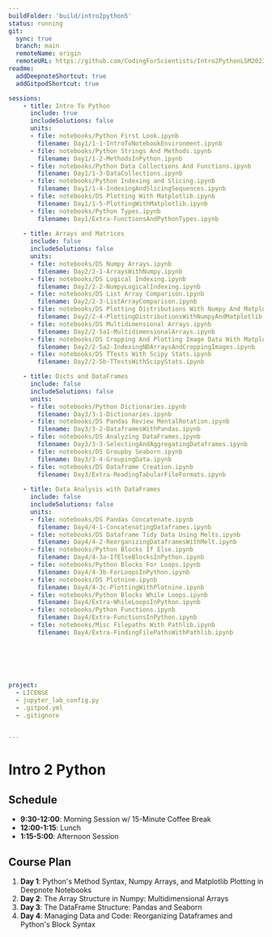 ```yaml
---
buildFolder: 'build/intro2python5'
status: running
git:
  sync: true
  branch: main
  remoteName: origin
  remoteURL: https://github.com/CodingForScientists/Intro2PythonLSM2023
readme:
  addDeepnoteShortcut: true
  addGitpodShortcut: true

sessions:
    - title: Intro To Python
      include: true
      includeSolutions: false
      units:
      - file: notebooks/Python First Look.ipynb
        filename: Day1/1-1-IntroToNotebookEnvironment.ipynb
      - file: notebooks/Python Strings And Methods.ipynb
        filename: Day1/1-2-MethodsInPython.ipynb        
      - file: notebooks/Python Data Collections And Functions.ipynb
        filename: Day1/1-3-DataCollections.ipynb
      - file: notebooks/Python Indexing and Slicing.ipynb
        filename: Day1/1-4-IndexingAndSlicingSequences.ipynb
      - file: notebooks/DS Plotting With Matplotlib.ipynb
        filename: Day1/1-5-PlottingWithMatplotlib.ipynb
      - file: notebooks/Python Types.ipynb
        filename: Day1/Extra-FunctionsAndPythonTypes.ipynb
    
    - title: Arrays and Matrices
      include: false
      includeSolutions: false
      units:
      - file: notebooks/DS Numpy Arrays.ipynb
        filename: Day2/2-1-ArraysWithNumpy.ipynb
      - file: notebooks/DS Logical Indexing.ipynb
        filename: Day2/2-2-NumpyLogicalIndexing.ipynb
      - file: notebooks/DS List Array Comparison.ipynb
        filename: Day2/2-3-ListArrayComparison.ipynb
      - file: notebooks/DS Plotting Distributions With Numpy And Matplotlib.ipynb
        filename: Day2/2-4-PlottingDistributionsWithNumpyAndMatplotlib.ipynb
      - file: notebooks/DS Multidimensional Arrays.ipynb
        filename: Day2/2-5a1-MultidimensionalArrays.ipynb
      - file: notebooks/DS Cropping And Plotting Image Data With Matplotlib.ipynb
        filename: Day2/2-5a2-IndexingNDArraysAndCroppingImages.ipynb
      - file: notebooks/DS TTests With Scipy Stats.ipynb
        filename: Day2/2-5b-TTestsWithScipyStats.ipynb

    - title: Dicts and DataFrames
      include: false
      includeSolutions: false
      units:
      - file: notebooks/Python Dictionaries.ipynb
        filename: Day3/3-1-Dictionaries.ipynb
      - file: notebooks/DS Pandas Review MentalRotation.ipynb
        filename: Day3/3-2-DataframesWithPandas.ipynb
      - file: notebooks/DS Analyzing DataFrames.ipynb
        filename: Day3/3-3-SelectingAndAggregatingDataframes.ipynb
      - file: notebooks/DS Groupby Seaborn.ipynb
        filename: Day3/3-4-GroupingData.ipynb
      - file: notebooks/DS Dataframe Creation.ipynb
        filename: Day3/Extra-ReadingTabularFileFormats.ipynb
      
    - title: Data Analysis with DataFrames
      include: false
      includeSolutions: false
      units:
      - file: notebooks/DS Pandas Concatenate.ipynb
        filename: Day4/4-1-ConcatenatingDataframes.ipynb
      - file: notebooks/DS Dataframe Tidy Data Using Melts.ipynb
        filename: Day4/4-2-ReorganizingDataframesWithMelt.ipynb
      - file: notebooks/Python Blocks If Else.ipynb
        filename: Day4/4-3a-IfElseBlocksInPython.ipynb
      - file: notebooks/Python Blocks For Loops.ipynb
        filename: Day4/4-3b-ForLoopsInPython.ipynb
      - file: notebooks/DS Plotnine.ipynb
        filename: Day4/4-3c-PlottingWithPlotnine.ipynb
      - file: notebooks/Python Blocks While Loops.ipynb
        filename: Day4/Extra-WhileLoopsInPython.ipynb
      - file: notebooks/Python Functions.ipynb
        filename: Day4/Extra-FunctionsInPython.ipynb
      - file: notebooks/Misc Filepaths With Pathlib.ipynb
        filename: Day4/Extra-FindingFilePathsWithPathlib.ipynb
        
        
        
      
      
      
project:
  - LICENSE
  - jupyter_lab_config.py
  - .gitpod.yml
  - .gitignore
  

---
```




# Intro 2 Python

## Schedule

  - **9:30-12:00**: Morning Session w/ 15-Minute Coffee Break
  - **12:00-1:15**: Lunch
  - **1:15-5:00**: Afternoon Session

## Course Plan

  1. **Day 1**: Python's Method Syntax, Numpy Arrays, and Matplotlib Plotting in Deepnote Notebooks
  2. **Day 2**: The Array Structure in Numpy: Multidimensional Arrays
  3. **Day 3**: The DataFrame Structure: Pandas and Seaborn
  4. **Day 4**: Managing Data and Code: Reorganizing Dataframes and Python's Block Syntax